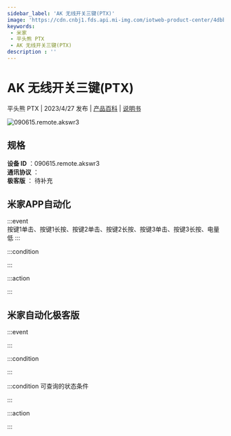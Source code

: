 ```yaml
---
sidebar_label: 'AK 无线开关三键(PTX)'
image: 'https://cdn.cnbj1.fds.api.mi-img.com/iotweb-product-center/4dbb679f61f5b168be1b954bd87e074f_1680853186682.png?GalaxyAccessKeyId=AKVGLQWBOVIRQ3XLEW&Expires=9223372036854775807&Signature=xERa7zRPHUroJmwYK/xQ4ABXPPk='
keywords: 
 - 米家
 - 平头熊 PTX
 - AK 无线开关三键(PTX)
description : ''
---
```

# AK 无线开关三键(PTX)

平头熊 PTX | 2023/4/27 发布 | [产品百科](https://home.mi.com/webapp/content/baike/product/index.html?model=090615.remote.akswr3/) | [说明书](https://home.mi.com/views/introduction.html?model=090615.remote.akswr3&region=cn)

![090615.remote.akswr3](https://cdn.cnbj1.fds.api.mi-img.com/iotweb-product-center/4dbb679f61f5b168be1b954bd87e074f_1680853186682.png?GalaxyAccessKeyId=AKVGLQWBOVIRQ3XLEW&Expires=9223372036854775807&Signature=xERa7zRPHUroJmwYK/xQ4ABXPPk=)

## 规格  
> 
**设备 ID** ：090615.remote.akswr3  
**通讯协议** ：  
**极客版**  ： 待补充 


## 米家APP自动化  

:::event  
按键1单击、按键1长按、按键2单击、按键2长按、按键3单击、按键3长按、电量低
:::

:::condition  

:::

:::action   

:::

## 米家自动化极客版  

:::event  

:::

:::condition  

:::

:::condition 可查询的状态条件  

:::

:::action  

:::

        
